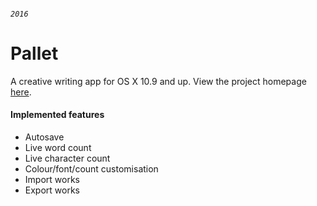 ###### `2016`

# Pallet
A creative writing app for OS X 10.9 and up. View the project homepage <a href="http://niconicosette.github.io/re/pallet-text-editor">here</a>.

<h4>Implemented features</h4>
<ul>
<li>Autosave</li>
<li>Live word count</li>
<li>Live character count</li>
<li>Colour/font/count customisation</li>
<li>Import works</li>
<li>Export works</li>
</ul>
